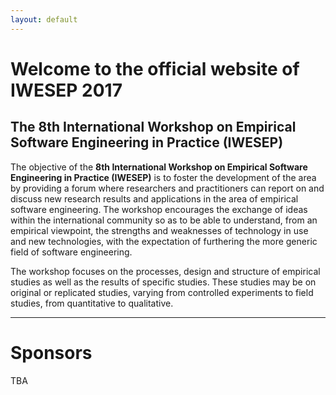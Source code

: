 ```yaml
---
layout: default
---
```


# Welcome to the official website of IWESEP 2017

## The 8th International Workshop on Empirical Software Engineering in Practice (IWESEP)

The objective of the **8th International Workshop on Empirical Software Engineering in Practice (IWESEP)** is to foster the development of the area by providing a forum where researchers and practitioners can report on and discuss new research results and applications in the area of empirical software engineering. The workshop encourages the exchange of ideas within the international community so as to be able to understand, from an empirical viewpoint, the strengths and weaknesses of technology in use and new technologies, with the expectation of furthering the more generic field of software engineering.

The workshop focuses on the processes, design and structure of empirical studies as well as the results of specific studies. These studies may be on original or replicated studies, varying from controlled experiments to field studies, from quantitative to qualitative.

----

# Sponsors

TBA

<!-- <div class="posts">
  {% for post in site.posts %}
    <article class="post">

      <h1><a href="{{ site.baseurl }}{{ post.url }}">{{ post.title }}</a></h1>

      <div class="entry">
        {{ post.excerpt }}
      </div>

      <a href="{{ site.baseurl }}{{ post.url }}" class="read-more">Read More</a>
    </article>
  {% endfor %}
</div> -->